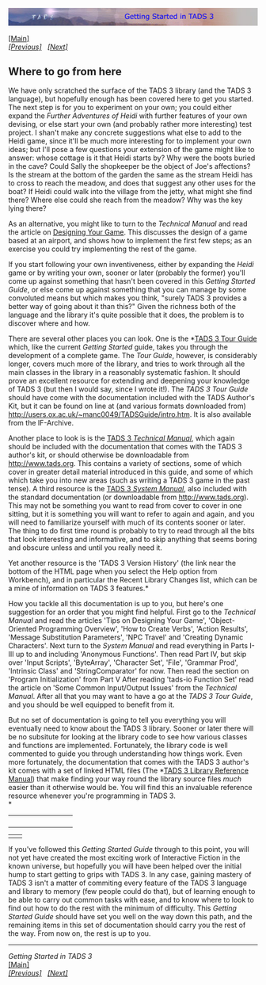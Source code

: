 <div class="topbar">

[<img src="topbar.jpg" data-border="0" />](index.html)

</div>

<div class="main">

[\[Main\]](index.html)  
*[\[Previous\]](easingtestinganddebugging.htm)
  [\[Next\]](appendixa-actionmessagepropert.htm)*

## Where to go from here

We have only scratched the surface of the TADS 3 library (and the TADS 3
language), but hopefully enough has been covered here to get you
started. The next step is for you to experiment on your own; you could
either expand the *Further Adventures of Heidi* with further features of
your own devising, or else start your own (and probably rather more
interesting) test project. I shan't make any concrete suggestions what
else to add to the Heidi game, since it'll be much more interesting for
to implement your own ideas; but I'll pose a few questions your
extension of the game might like to answer: whose cottage is it that
Heidi starts by? Why were the boots buried in the cave? Could Sally the
shopkeeper be the object of Joe's affections? Is the stream at the
bottom of the garden the same as the stream Heidi has to cross to reach
the meadow, and does that suggest any other uses for the boat? If Heidi
could walk into the village from the jetty, what might she find there?
Where else could she reach from the meadow? Why was the key lying
there?  
  
As an alternative, you might like to turn to the *Technical Manual* and
read the article on
<a href="../techman/t3design.htm" target="_top">Designing Your Game</a>.
This discusses the design of a game based at an airport, and shows how
to implement the first few steps; as an exercise you could try
implementing the rest of the game.  
  
If you start following your own inventiveness, either by expanding the
*Heidi* game or by writing your own, sooner or later (probably the
former) you'll come up against something that hasn't been covered in
this *Getting Started Guide*, or else come up against something that you
can manage by some convoluted means but which makes you think, "surely
TADS 3 provides a better way of going about it than this?" Given the
richness both of the language and the library it's quite possible that
it does, the problem is to discover where and how.  
  
There are several other places you can look. One is the
*<a href="../tourguide/index.html" target="_top">TADS 3 Tour Guide</a>
which, like the current *Getting Started* guide, takes you through the
development of a complete game. The *Tour Guide*, however, is
considerably longer, covers much more of the library, and tries to work
through all the main classes in the library in a reasonably systematic
fashion. It should prove an excellent resource for extending and
deepening your knowledge of TADS 3 (but then I would say, since I wrote
it!). The *TADS 3 Tour Guide* should have come with the documentation
included with the TADS Author's Kit, but it can be found on line at (and
various formats downloaded from)
<a href="%20http://users.ox.ac.uk/~manc0049/TADSGuide/intro.htm%20"
target="_top">http://users.ox.ac.uk/~manc0049/TADSGuide/intro.htm</a>.
It is also available from the IF-Archive.  
  
Another place to look is is the
<a href="../techman/cover.htm" target="_top">TADS 3 <em>Technical
Manual</em></a>, which again should be included with the documentation
that comes with the TADS 3 author's kit, or should otherwise be
downloadable from <a href="%20http://www.tads.org%20"
target="_top">http://www.tads.org</a>. This contains a variety of
sections, some of which cover in greater detail material introduced in
this guide, and some of which which take you into new areas (such as
writing a TADS 3 game in the past tense). A third resource is the
<a href="../sysman/toc.htm" target="_top">TADS 3 <em>System
Manual</em></a>, also included with the standard documentation (or
downloadable from
<a href="http://www.tads.org" target="_top">http://www.tads.org</a>).
This may not be something you want to read from cover to cover in one
sitting, but it is something you will want to refer to again and again,
and you will need to familiarize yourself with much of its contents
sooner or later. The thing to do first time round is probably to try to
read through all the bits that look interesting and informative, and to
skip anything that seems boring and obscure unless and until you really
need it.  
  
Yet another resource is the 'TADS 3 Version History' (the link near the
bottom of the HTML page when you select the Help option from Workbench),
and in particular the Recent Library Changes list, which can be a mine
of information on TADS 3 features.*

How you tackle all this documentation is up to you, but here's one
suggestion for an order that you might find helpful. First go to the
*Technical Manual* and read the articles 'Tips on Designing Your Game',
'Object-Oriented Programming Overview', 'How to Create Verbs', 'Action
Results', 'Message Substitution Parameters', 'NPC Travel' and 'Creating
Dynamic Characters'. Next turn to the *System Manual* and read
everything in Parts I-III up to and including 'Anonymous Functions'.
Then read Part IV, but skip over 'Input Scripts', 'ByteArray',
'Character Set', 'File', 'Grammar Prod', 'Intrinsic Class' and
'StringComparator' for now. Then read the section on 'Program
Initialization' from Part V After reading 'tads-io Function Set' read
the article on 'Some Common Input/Output Issues' from the *Technical
Manual*. After all that you may want to have a go at the *TADS 3 Tour
Guide*, and you should be well equipped to benefit from it.

But no set of documentation is going to tell you everything you will
eventually need to know about the TADS 3 library. Sooner or later there
will be no subsitute for looking at the library code to see how various
classes and functions are implemented. Fortunately, the library code is
well commented to guide you through understanding how things work. Even
more fortunately, the documentation that comes with the TADS 3 author's
kit comes with a set of linked HTML files (The
*<a href="../libref/index.html" target="_top">TADS 3 Library Reference
Manual</a>) that make finding your way round the library source files
*much* easier than it otherwise would be. You will find this an
invaluable reference resource whenever you're programming in TADS 3.  
*

<table data-border="0" data-cellpadding="0" data-cellspacing="0">
<colgroup>
<col style="width: 50%" />
<col style="width: 50%" />
</colgroup>
<tbody>
<tr data-valign="TOP">
<td width="51"></td>
<td> <br />
</td>
</tr>
</tbody>
</table>

|     |     |
|-----|-----|
|     |     |

If you've followed this *Getting Started Guide* through to this point,
you will not yet have created the most exciting work of Interactive
Fiction in the known universe, but hopefully you will have been helped
over the initial hump to start getting to grips with TADS 3. In any
case, gaining mastery of TADS 3 isn't a matter of commiting every
feature of the TADS 3 language and library to memory (few people could
do that), but of learning enough to be able to carry out common tasks
with ease, and to know where to look to find out how to do the rest with
the minimum of difficulty. This *Getting Started Guide* should have set
you well on the way down this path, and the remaining items in this set
of documentation should carry you the rest of the way. From now on, the
rest is up to you.  
  

------------------------------------------------------------------------

*Getting Started in TADS 3*  
[\[Main\]](index.html)  
*[\[Previous\]](easingtestinganddebugging.htm)
  [\[Next\]](appendixa-actionmessagepropert.htm)*

</div>
